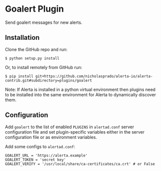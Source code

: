 Goalert Plugin
================

Send goalert messages for new alerts.

Installation
------------

Clone the GitHub repo and run:

    $ python setup.py install

Or, to install remotely from GitHub run:

    $ pip install git+https://github.com/nicholasprado/alerta-io/alerta-contrib.git#subdirectory=plugins/goalert

Note: If Alerta is installed in a python virtual environment then plugins
need to be installed into the same environment for Alerta to dynamically
discover them.

Configuration
-------------

Add `goalert` to the list of enabled `PLUGINS` in `alertad.conf` server
configuration file and set plugin-specific variables either in the
server configuration file or as environment variables.

Add some configs to `alertad.conf`:
```
GOALERT_URL = 'https://alerta.example'
GOALERT_TOKEN = 'secret key'
GOALERT_VERIFY = '/usr/local/share/ca-certificates/ca.crt' # or False
```

